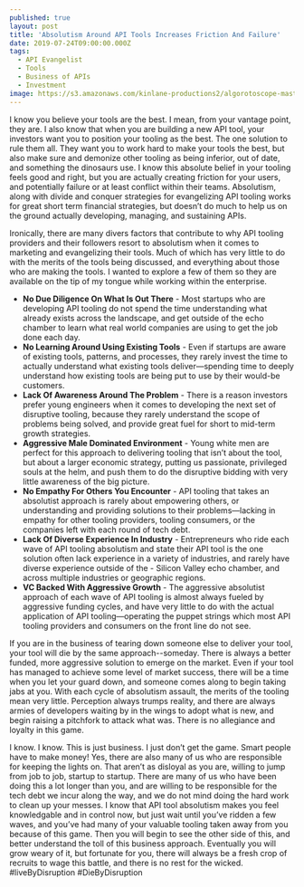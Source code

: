 ```yaml
---
published: true
layout: post
title: 'Absolutism Around API Tools Increases Friction And Failure'
date: 2019-07-24T09:00:00.000Z
tags:
  - API Evangelist
  - Tools
  - Business of APIs
  - Investment
image: https://s3.amazonaws.com/kinlane-productions2/algorotoscope-master/legal-statue-legalstatue-smoking-cigarette.jpg
---
```


I know you believe your tools are the best. I mean, from your vantage point, they are. I also know that when you are building a new API tool, your investors want you to position your tooling as the best. The one solution to rule them all. They want you to work hard to make your tools the best, but also make sure and demonize other tooling as being inferior, out of date, and something the dinosaurs use. I know this absolute belief in your tooling feels good and right, but you are actually creating friction for your users, and potentially failure or at least conflict within their teams. Absolutism, along with divide and conquer strategies for evangelizing API tooling works for great short term financial strategies, but doesn’t do much to help us on the ground actually developing, managing, and sustaining APIs.

Ironically, there are many divers factors that contribute to why API tooling providers and their followers resort to absolutism when it comes to marketing and evangelizing their tools. Much of which has very little to do with the merits of the tools being discussed, and everything about those who are making the tools. I wanted to explore a few of them so they are available on the tip of my tongue while working within the enterprise.

- **No Due Diligence On What Is Out There** - Most startups who are developing API tooling do not spend the time understanding what already exists across the landscape, and get outside of the echo chamber to learn what real world companies are using to get the job done each day.
- **No Learning Around Using Existing Tools** - Even if startups are aware of existing tools, patterns, and processes, they rarely invest the time to actually understand what existing tools deliver—spending time to deeply understand how existing tools are being put to use by their would-be customers.
- **Lack Of Awareness Around The Problem** - There is a reason investors prefer young engineers when it comes to developing the next set of disruptive tooling, because they rarely understand the scope of problems being solved, and provide great fuel for short to mid-term growth strategies.
- **Aggressive Male Dominated Environment** - Young white men are perfect for this approach to delivering tooling that isn’t about the tool, but about a larger economic strategy, putting us passionate, privileged souls at the helm, and push them to do the disruptive bidding with very little awareness of the big picture.
- **No Empathy For Others You Encounter** - API tooling that takes an absolutist approach is rarely about empowering others, or understanding and providing solutions to their problems—lacking in empathy for other tooling providers, tooling consumers, or the companies left with each round of tech debt.
- **Lack Of Diverse Experience In Industry** - Entrepreneurs who ride each wave of API tooling absolutism and state their API tool is the one solution often lack experience in a variety of industries, and rarely have diverse experience outside of the - Silicon Valley echo chamber, and across multiple industries or geographic regions.
- **VC Backed With Aggressive Growth** - The aggressive absolutist approach of each wave of API tooling is almost always fueled by aggressive funding cycles, and have very little to do with the actual application of API tooling—operating the puppet strings which most API tooling providers and consumers on the front line do not see.

If you are in the business of tearing down someone else to deliver your tool, your tool will die by the same approach--someday. There is always a better funded, more aggressive solution to emerge on the market. Even if your tool has managed to achieve some level of market success, there will be a time when you let your guard down, and someone comes along to begin taking jabs at you. With each cycle of absolutism assault, the merits of the tooling mean very little. Perception always trumps reality, and there are always armies of developers waiting by in the wings to adopt what is new, and begin raising a pitchfork to attack what was. There is no allegiance and loyalty in this game.

I know. I know. This is just business. I just don’t get the game. Smart people have to make money! Yes, there are also many of us who are responsible for keeping the lights on. That aren’t as disloyal as you are, willing to jump from job to job, startup to startup. There are many of us who have been doing this a lot longer than you, and are willing to be responsible for the tech debt we incur along the way, and we do not mind doing the hard work to clean up your messes. I know that API tool absolutism makes you feel knowledgable and in control now, but just wait until you’ve ridden a few waves, and you’ve had many of your valuable tooling taken away from you because of this game. Then you will begin to see the other side of this, and better understand the toll of this business approach. Eventually you will grow weary of it, but fortunate for you, there will always be a fresh crop of recruits to wage this battle, and there is no rest for the wicked. #liveByDisruption #DieByDisruption
